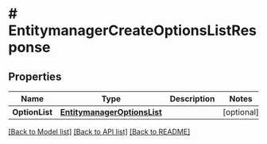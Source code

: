 # # EntitymanagerCreateOptionsListResponse


## Properties 


Name | Type | Description | Notes
------------ | ------------- | ------------- | -------------
**OptionList**| [**EntitymanagerOptionsList**](EntitymanagerOptionsList.md) |   | [optional]


[[Back to Model list]](../../README.md#models) [[Back to API list]](../../README.md#endpoints) [[Back to README]](../../README.md)

